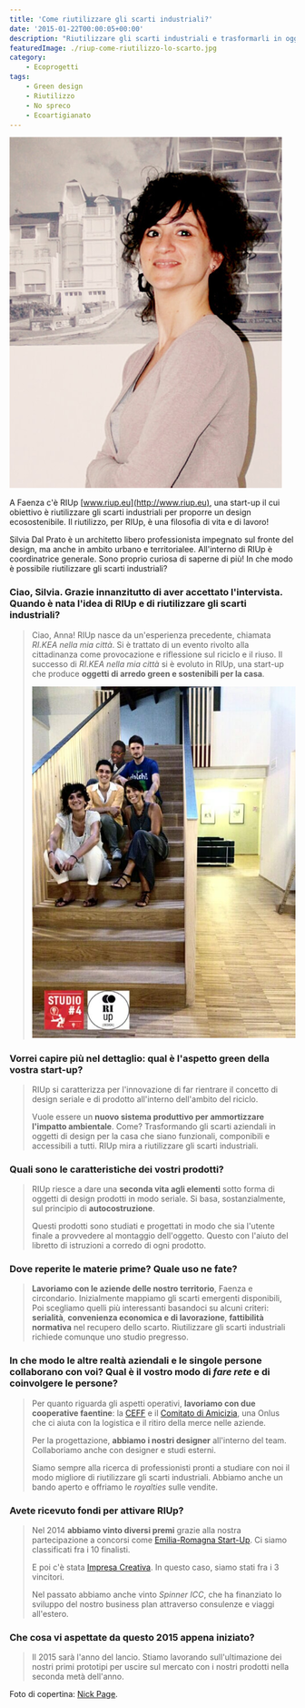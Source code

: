 ```yaml
---
title: 'Come riutilizzare gli scarti industriali?'
date: '2015-01-22T00:00:05+00:00'
description: "Riutilizzare gli scarti industriali e trasformarli in oggetti di design componibile: questo è l'obiettivo di RIUp, una nuovissima start-up faentina."
featuredImage: ./riup-come-riutilizzo-lo-scarto.jpg
category:
    - Ecoprogetti
tags:
    - Green design
    - Riutilizzo
    - No spreco
    - Ecoartigianato
---
```


![Silvia Dal Prato](./silvia-dal-prato.jpg)

A Faenza c'è RIUp [www.riup.eu](http://www.riup.eu), una start-up il cui obiettivo è riutilizzare gli scarti industriali per proporre un design ecosostenibile.
Il riutilizzo, per RIUp, è una filosofia di vita e di lavoro!

Silvia Dal Prato è un architetto libero professionista impegnato sul fronte del design, ma anche in ambito urbano e territorialee. All'interno di RIUp è coordinatrice generale.
Sono proprio curiosa di saperne di più! In che modo è possibile riutilizzare gli scarti industriali?

### Ciao, Silvia. Grazie innanzitutto di aver accettato l'intervista. Quando è nata l'idea di RIUp e di riutilizzare gli scarti industriali?

> Ciao, Anna! RIUp nasce da un'esperienza precedente, chiamata _RI.KEA nella mia città_. Si è trattato di un evento rivolto alla cittadinanza come provocazione e riflessione sul riciclo e il riuso. Il successo di _RI.KEA nella mia città_ si è evoluto in RIUp, una start-up che produce **oggetti di arredo green e sostenibili per la casa**.
>
> ![Il team di RIUp](./fotogruppo-riup.jpg)

### Vorrei capire più nel dettaglio: qual è l'aspetto green della vostra start-up?

> RIUp si caratterizza per l'innovazione di far rientrare il concetto di design seriale e di prodotto all'interno dell'ambito del riciclo.
>
> Vuole essere un **nuovo sistema produttivo per ammortizzare l'impatto ambientale**. Come? Trasformando gli scarti aziendali in oggetti di design per la casa che siano funzionali, componibili e accessibili a tutti. RIUp mira a riutilizzare gli scarti industriali.

### Quali sono le caratteristiche dei vostri prodotti?

> RIUp riesce a dare una **seconda vita agli elementi** sotto forma di oggetti di design prodotti in modo seriale. Si basa, sostanzialmente, sul principio di **autocostruzione**.
>
> Questi prodotti sono studiati e progettati in modo che sia l'utente finale a provvedere al montaggio dell'oggetto. Questo con l'aiuto del libretto di istruzioni a corredo di ogni prodotto.

### Dove reperite le materie prime? Quale uso ne fate?

> **Lavoriamo con le aziende delle nostro territorio**, Faenza e circondario. Inizialmente mappiamo gli scarti emergenti disponibili, Poi scegliamo quelli più interessanti basandoci su alcuni criteri: **serialità**, **convenienza economica e di lavorazione**, **fattibilità normativa** nel recupero dello scarto. Riutilizzare gli scarti industriali richiede comunque uno studio pregresso.

### In che modo le altre realtà aziendali e le singole persone collaborano con voi? Qual è il vostro modo di _fare rete_ e di coinvolgere le persone?

> Per quanto riguarda gli aspetti operativi, **lavoriamo con due cooperative faentine**: la [CEFF](http://www.ceff.it) e il [Comitato di Amicizia](http://www.comitatodiamicizia.org), una Onlus che ci aiuta con la logistica e il ritiro della merce nelle aziende.
>
> Per la progettazione, **abbiamo i nostri designer** all'interno del team. Collaboriamo anche con designer e studi esterni.
>
> Siamo sempre alla ricerca di professionisti pronti a studiare con noi il modo migliore di riutilizzare gli scarti industriali. Abbiamo anche un bando aperto e offriamo le _royalties_ sulle vendite.

### Avete ricevuto fondi per attivare RIUp?

> Nel 2014 **abbiamo vinto diversi premi** grazie alla nostra partecipazione a concorsi come [Emilia-Romagna Start-Up](http://www.emiliaromagnastartup.it). Ci siamo classificati fra i 10 finalisti.
>
> E poi c'è stata [Impresa Creativa](http://www.impresacreativa.net). In questo caso, siamo stati fra i 3 vincitori.
>
> Nel passato abbiamo anche vinto _Spinner ICC_, che ha finanziato lo sviluppo del nostro business plan attraverso consulenze e viaggi all'estero.

### Che cosa vi aspettate da questo 2015 appena iniziato?

> Il 2015 sarà l'anno del lancio. Stiamo lavorando sull'ultimazione dei nostri primi prototipi per uscire sul mercato con i nostri prodotti nella seconda metà dell'anno.

Foto di copertina: [Nick Page](https://www.flickr.com/photos/nicksie2008/14486065741/).
